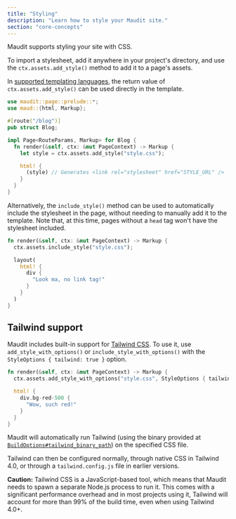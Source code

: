 ```yaml
---
title: "Styling"
description: "Learn how to style your Maudit site."
section: "core-concepts"
---
```


Maudit supports styling your site with CSS.

To import a stylesheet, add it anywhere in your project's directory, and use the `ctx.assets.add_style()` method to add it to a page's assets.

In [supported templating languages](/docs/templating/), the return value of `ctx.assets.add_style()` can be used directly in the template.

```rs
use maudit::page::prelude::*;
use maud::{html, Markup};

#[route("/blog")]
pub struct Blog;

impl Page<RouteParams, Markup> for Blog {
  fn render(&self, ctx: &mut PageContext) -> Markup {
    let style = ctx.assets.add_style("style.css");

    html! {
      (style) // Generates <link rel="stylesheet" href="STYLE_URL" />
    }
  }
}
```

Alternatively, the `include_style()` method can be used to automatically include the stylesheet in the page, without needing to manually add it to the template. Note that, at this time, pages without a `head` tag won't have the stylesheet included.

```rs
fn render(&self, ctx: &mut PageContext) -> Markup {
  ctx.assets.include_style("style.css");

  layout(
    html! {
      div {
        "Look ma, no link tag!"
      }
    }
  )
}
```

## Tailwind support

Maudit includes built-in support for [Tailwind CSS](https://tailwindcss.com/). To use it, use `add_style_with_options()` or `include_style_with_options()` with the `StyleOptions { tailwind: true }` option.

```rs
fn render(&self, ctx: &mut PageContext) -> Markup {
  ctx.assets.add_style_with_options("style.css", StyleOptions { tailwind: true });

  html! {
    div.bg-red-500 {
      "Wow, such red!"
    }
  }
}
```

Maudit will automatically run Tailwind (using the binary provided at [`BuildOptions#tailwind_binary_path`](https://docs.rs/maudit/latest/maudit/struct.BuildOptions.html#structfield.tailwind_binary_path)) on the specified CSS file.

Tailwind can then be configured normally, through native CSS in Tailwind 4.0, or through a `tailwind.config.js` file in earlier versions.

**Caution:** Tailwind CSS is a JavaScript-based tool, which means that Maudit needs to spawn a separate Node.js process to run it. This comes with a significant performance overhead and in most projects using it, Tailwind will account for more than 99% of the build time, even when using Tailwind 4.0+.
